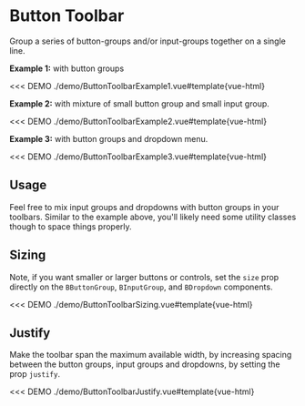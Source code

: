 # Button Toolbar

Group a series of button-groups and/or input-groups together on a single line.

**Example 1:** with button groups

<<< DEMO ./demo/ButtonToolbarExample1.vue#template{vue-html}

**Example 2:** with mixture of small button group and small input group.

<<< DEMO ./demo/ButtonToolbarExample2.vue#template{vue-html}

**Example 3:** with button groups and dropdown menu.

<<< DEMO ./demo/ButtonToolbarExample3.vue#template{vue-html}

## Usage

Feel free to mix input groups and dropdowns with button groups in your toolbars. Similar to the
example above, you'll likely need some utility classes though to space things properly.

## Sizing

Note, if you want smaller or larger buttons or controls, set the `size` prop directly on the
`BButtonGroup`, `BInputGroup`, and `BDropdown` components.

<<< DEMO ./demo/ButtonToolbarSizing.vue#template{vue-html}

## Justify

Make the toolbar span the maximum available width, by increasing spacing between the button groups,
input groups and dropdowns, by setting the prop `justify`.

<<< DEMO ./demo/ButtonToolbarJustify.vue#template{vue-html}

<ComponentReference :data="data" />

<script setup lang="ts">
import {data} from '../../data/components/buttonToolbar.data'
</script>
